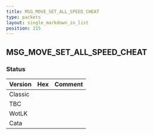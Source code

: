 ```yaml
---
title: MSG_MOVE_SET_ALL_SPEED_CHEAT
type: packets
layout: single_markdown_in_list
position: 215
---
```


## MSG_MOVE_SET_ALL_SPEED_CHEAT

### Status

Version | Hex | Comment
---------- | ---------- | ---------- 
Classic |  |  
TBC |  |  
WotLK |  |  
Cata |  |  
